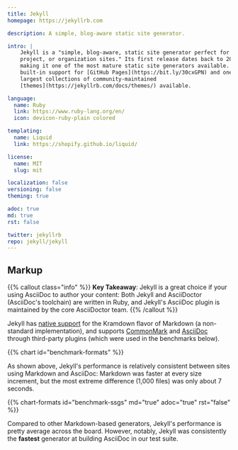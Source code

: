 ```yaml
---
title: Jekyll
homepage: https://jekyllrb.com

description: A simple, blog-aware static site generator.

intro: |
    Jekyll is a "simple, blog-aware, static site generator perfect for personal,
    project, or organization sites." Its first release dates back to 2009,
    making it one of the most mature static site generators available. It has
    built-in support for [GitHub Pages](https://bit.ly/30cxGPN) and one of the
    largest collections of community-maintained
    [themes](https://jekyllrb.com/docs/themes/) available.

language:
  name: Ruby
  link: https://www.ruby-lang.org/en/
  icon: devicon-ruby-plain colored

templating:
  name: Liquid
  link: https://shopify.github.io/liquid/

license:
  name: MIT
  slug: mit

localization: false
versioning: false
theming: true

adoc: true
md: true
rst: false

twitter: jekyllrb
repo: jekyll/jekyll
---
```


## Markup

{{% callout class="info" %}}
**Key Takeaway**: Jekyll is a great choice if your using AsciiDoc to author your content: Both Jekyll and AsciiDoctor (AsciiDoc's toolchain) are written in Ruby, and Jekyll's AsciiDoc plugin is maintained by the core AsciiDoctor team.
{{% /callout %}}

Jekyll has [native support][1] for the Kramdown flavor of Markdown (a non-standard implementation), and supports
[CommonMark][3] and [AsciiDoc][2] through third-party plugins (which were used in
the benchmarks below).

{{% chart id="benchmark-formats" %}}

As shown above, Jekyll's performance is relatively consistent between sites
using Markdown and AsciiDoc: Markdown was faster at every size increment,
but the most extreme difference (1,000 files) was only about 7 seconds.

{{% chart-formats id="benchmark-ssgs" md="true" adoc="true" rst="false" %}}

Compared to other Markdown-based generators, Jekyll's performance is pretty average across the board. However, notably, Jekyll was consistently the **fastest** generator at building AsciiDoc in our test suite.

[1]: https://jekyllrb.com/docs/configuration/markdown/#custom-markdown-processors
[2]: https://github.com/asciidoctor/jekyll-asciidoc
[3]: https://github.com/github/jekyll-commonmark-ghpages
